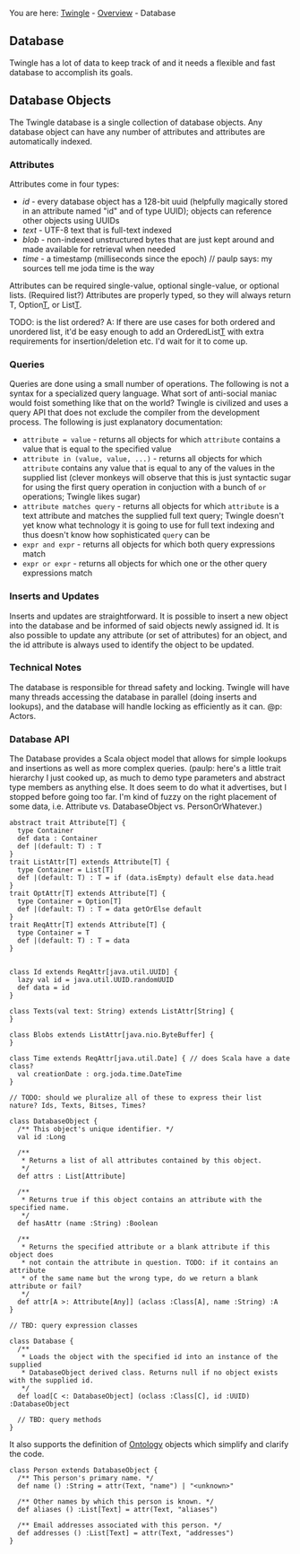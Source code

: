 You are here: [Twingle](http://code.google.com/p/twingle/) - [Overview](Overview.md) - Database

## Database ##

Twingle has a lot of data to keep track of and it needs a flexible and fast database to accomplish its goals.

## Database Objects ##

The Twingle database is a single collection of database objects. Any database object can have any number of attributes and attributes are automatically indexed.

### Attributes ###

Attributes come in four types:

  * _id_ - every database object has a 128-bit uuid (helpfully magically stored in an attribute named "id" and of type UUID); objects can reference other objects using UUIDs
  * _text_ - UTF-8 text that is full-text indexed
  * _blob_ - non-indexed unstructured bytes that are just kept around and made available for retrieval when needed
  * _time_ - a timestamp (milliseconds since the epoch) // paulp says: my sources tell me joda time is the way

Attributes can be required single-value, optional single-value, or optional lists.  (Required list?) Attributes are properly typed, so they will always return T, Option[T](T.md), or List[T](T.md).

TODO: is the list ordered? A: If there are use cases for both ordered and unordered list, it'd be easy enough to add an OrderedList[T](T.md) with extra requirements for insertion/deletion etc.  I'd wait for it to come up.

### Queries ###

Queries are done using a small number of operations. The following is not a syntax for a specialized query language. What sort of anti-social maniac would foist something like that on the world? Twingle is civilized and uses a query API that does not exclude the compiler from the development process. The following is just explanatory documentation:

  * `attribute = value` - returns all objects for which `attribute` contains a value that is equal to the specified value
  * `attribute in (value, value, ...)` - returns all objects for which `attribute` contains any value that is equal to any of the values in the supplied list (clever monkeys will observe that this is just syntactic sugar for using the first query operation in conjuction with a bunch of `or` operations; Twingle likes sugar)
  * `attribute matches query` - returns all objects for which `attribute` is a text attribute and matches the supplied full text query; Twingle doesn't yet know what technology it is going to use for full text indexing and thus doesn't know how sophisticated `query` can be
  * `expr and expr` - returns all objects for which both query expressions match
  * `expr or expr` - returns all objects for which one or the other query expressions match

### Inserts and Updates ###

Inserts and updates are straightforward. It is possible to insert a new object into the database and be informed of said objects newly assigned id. It is also possible to update any attribute (or set of attributes) for an object, and the id attribute is always used to identify the object to be updated.

### Technical Notes ###

The database is responsible for thread safety and locking. Twingle will have many threads accessing the database in parallel (doing inserts and lookups), and the database will handle locking as efficiently as it can.  @p: Actors.

### Database API ###

The Database provides a Scala object model that allows for simple lookups and insertions as well as more complex queries.  (paulp: here's a little trait hierarchy I just cooked up, as much to demo type parameters and abstract type members as anything else.  It does seem to do what it advertises, but I stopped before going too far.  I'm kind of fuzzy on the right placement of some data, i.e. Attribute vs. DatabaseObject vs. PersonOrWhatever.)

```
abstract trait Attribute[T] {
  type Container
  def data : Container
  def |(default: T) : T
}
trait ListAttr[T] extends Attribute[T] {
  type Container = List[T]
  def |(default: T) : T = if (data.isEmpty) default else data.head
}
trait OptAttr[T] extends Attribute[T] {
  type Container = Option[T]
  def |(default: T) : T = data getOrElse default
}
trait ReqAttr[T] extends Attribute[T] {
  type Container = T
  def |(default: T) : T = data
}


class Id extends ReqAttr[java.util.UUID] {
  lazy val id = java.util.UUID.randomUUID
  def data = id
}

class Texts(val text: String) extends ListAttr[String] {
}

class Blobs extends ListAttr[java.nio.ByteBuffer] {
}

class Time extends ReqAttr[java.util.Date] { // does Scala have a date class?
  val creationDate : org.joda.time.DateTime
}

// TODO: should we pluralize all of these to express their list nature? Ids, Texts, Bitses, Times?

class DatabaseObject {
  /** This object's unique identifier. */
  val id :Long

  /**
   * Returns a list of all attributes contained by this object.
   */
  def attrs : List[Attribute]

  /**
   * Returns true if this object contains an attribute with the specified name.
   */
  def hasAttr (name :String) :Boolean

  /**
   * Returns the specified attribute or a blank attribute if this object does
   * not contain the attribute in question. TODO: if it contains an attribute
   * of the same name but the wrong type, do we return a blank attribute or fail?
   */
  def attr[A >: Attribute[Any]] (aclass :Class[A], name :String) :A
}

// TBD: query expression classes

class Database {
  /**
   * Loads the object with the specified id into an instance of the supplied
   * DatabaseObject derived class. Returns null if no object exists with the supplied id.
   */
  def load[C <: DatabaseObject] (oclass :Class[C], id :UUID) :DatabaseObject

  // TBD: query methods
}
```

It also supports the definition of [Ontology](Ontology.md) objects which simplify and clarify the code.

```
class Person extends DatabaseObject {
  /** This person's primary name. */
  def name () :String = attr(Text, "name") | "<unknown>"

  /** Other names by which this person is known. */
  def aliases () :List[Text] = attr(Text, "aliases")

  /** Email addresses associated with this person. */
  def addresses () :List[Text] = attr(Text, "addresses")
}
```